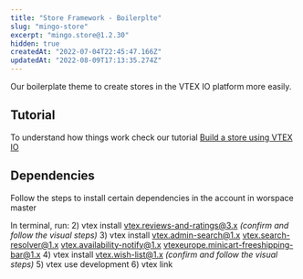 ```yaml
---
title: "Store Framework - Boilerplte"
slug: "mingo-store"
excerpt: "mingo.store@1.2.30"
hidden: true
createdAt: "2022-07-04T22:45:47.166Z"
updatedAt: "2022-08-09T17:13:35.274Z"
---
```

Our boilerplate theme to create stores in the VTEX IO platform more easily.

## Tutorial
To understand how things work check our tutorial [Build a store using VTEX IO](https://vtex.io/docs/getting-started/build-stores-with-store-framework/1/)

## Dependencies
Follow the steps to install certain dependencies in the account in worspace master

In terminal, run:
2) vtex install vtex.reviews-and-ratings@3.x *(confirm and follow the visual steps)*
3) vtex install vtex.admin-search@1.x vtex.search-resolver@1.x vtex.availability-notify@1.x vtexeurope.minicart-freeshipping-bar@1.x
4) vtex install vtex.wish-list@1.x *(confirm and follow the visual steps)*
5) vtex use development
6) vtex link